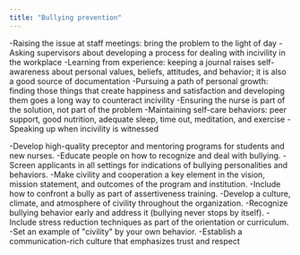 ```yaml
---
title: "Bullying prevention"
---
```

-Raising the issue at staff meetings: bring the problem to the light of day 
-Asking supervisors about developing a process for dealing with incivility in the workplace 
-Learning from experience: keeping a journal raises self-awareness about personal values, beliefs, attitudes, and behavior; it is also a good source of documentation
-Pursuing a path of personal growth: finding those things that create happiness and satisfaction and developing them goes a long way to counteract incivility
-Ensuring the nurse is part of the solution, not part of the problem 
-Maintaining self-care behaviors: peer support, good nutrition, adequate sleep, time out, meditation, and exercise 
-Speaking up when incivility is witnessed

-Develop high-quality preceptor and mentoring programs for students and new nurses.
-Educate people on how to recognize and deal with bullying.
-Screen applicants in all settings for indications of bullying personalities and behaviors.
-Make civility and cooperation a key element in the vision, mission statement, and outcomes of the program and institution.
-Include how to confront a bully as part of assertiveness training. 
-Develop a culture, climate, and atmosphere of civility throughout the organization.
-Recognize bullying behavior early and address it (bullying never stops by itself).
-Include stress reduction techniques as part of the orientation or curriculum.
-Set an example of &quot;civility&quot; by your own behavior.
-Establish a communication-rich culture that emphasizes trust and respect

